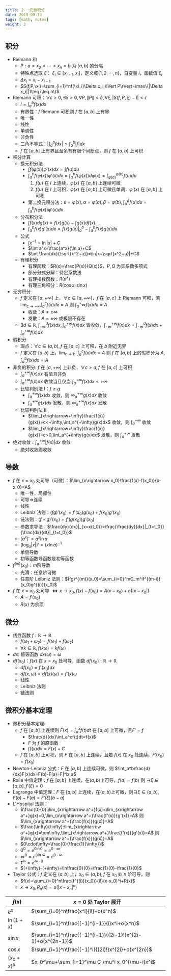 ```yaml
---
title: 2-一元微积分
date: 2019-09-19
tags: [math, notes]
weight: 2
---
```


## 积分

* Riemann 和
  * $P:a=x_0<\cdots<x_n=b$ 为 $[a,b]$ 的分隔
  * 特殊点选取 $\xi$： $\xi_i\in[x_{i-1},x_i]$，定义域$\{1,2,\cdots,n\}$，自变量 $i$，函数值 $\xi_i$
  * $\Delta x_i= x_i-x_{i-1}$
  * $S(f,P,\xi)=\sum_{i=1}^nf(\xi_i)\Delta x_i,\lVert P\rVert=\max\{|\Delta x_i||1\leq i\leq n\}$
* Riemann 可积：$\forall\epsilon>0,\exists\delta>0,\forall P,\lVert P\rVert<\delta,\forall\xi,|S(f,P,\xi)-I|<\epsilon$
  * $I=\int_a^b f(x)dx$
  * 有界性：$f$ Riemann 可积则 $f$ 在 $[a,b]$ 上有界
  * 唯一性
  * 线性
  * 单调性
  * 非负性
  * 三角不等式：$|\int_a^b fdx|\leq\int_a^b|f|dx$
  * $f$ 在 $[a,b]$ 上有界且至多有有限个间断点，则 $f$ 在 $[a,b]$ 上可积
* 积分计算
  * 换元积分法
    * $\int f(\varphi(x))\varphi'(x)dx=\int f(u)du$
    * $\int_a^b f(\varphi(x))\varphi'(x)dx=\int_a^bf(\varphi(x))d\varphi(x)=\int_{\varphi(a)}^{\varphi(b)}f(u)du$
      1. $f(u)$ 在 $I$ 上连续，$\varphi(x)$ 在 $[a,b]$ 上连续可微
      2. $f(u)$ 在 $I$ 上可积，$\varphi(x)$ 在 $[a,b]$ 上可微且单调，$\varphi'(x)$ 在 $[a,b]$ 上可积
    * 第二换元积分法：$u=\varphi(x),\alpha=\varphi(a),\beta=\varphi(b),\int_\alpha^\beta f(u)du=\int_a^bf(\varphi(x))\varphi'(x)dx$
  * 分布积分法
    * $\int f(x)dg(x)=f(x)g(x)-\int g(x)df(x)$
    * $\int_a^b f(x)g'(x)dx = f(x)g(x)|_a^b-\int_a^b f'(x)g(x)dx$
  * 公式
    * $\int x^{-1}=\ln |x|+C$
    * $\int a^x=\frac{a^x}{\ln a}+C$
    * $\int \frac{dx}{\sqrt{x^2+a}}=\ln|x+\sqrt{x^2+a}|+C$
  * 有理积分
    * 有理函数：$R(x)=\frac{P(x)}{Q(x)}$，$P,Q$ 为实系数多项式
    * 部分分式分解：待定系数法
    * 有理指数函数：$R(a^x)$
    * 有理三角积分：$R(\cos x,\sin x)$
* 无穷积分
  * $f$ 定义在 $[a,+\infty]$ 上，$\forall c\in[a,+\infty]$，$f$ 在 $[a,c]$ 上 Riemann 可积，若 $\lim_{c\rightarrow+\infty}\int_a^c f(x)dx=A$ 则 $\int_a^+\infty f(x)dx=A$
    * 收敛：$A\not=\pm\infty$
    * 发散：$A=\pm\infty$ 或极限不存在 
  * $\exists d\in\mathbb{R},\int_{-\infty}^df(x)dx,\int_d^{+\infty}f(x)dx$ 皆收敛，$\int_{-\infty}^{+\infty}f(x)dx = \int_{-\infty}^df(x)dx+\int_d^{+\infty}f(x)dx$
* 瑕积分
  * 瑕点：$\forall c\in (a,b),f$ 在 $[a,c]$ 上可积，在 $b$ 附近无界
  * $f$ 定义在 $[a,b)$ 上，$\lim_{c\rightarrow b^-}\int_a^cf(x)dx=A$ 则 $f$ 在 $[a,b]$ 上的瑕积分为 $A$, $\int_a^bf(x)dx=A$
* 非负的积分: $f$ 在 $[a,+\infty]$ 上非负，$\forall c>a,f$ 在 $[a,c]$ 上可积
  * $\int_a^{+\infty}f(x)dx$ 有值且非负
  * $\int_a^{+\infty}f(x)dx$ 收敛当且仅当 $\int_a^{+\infty}f(x)dx<+\infty$
  * 比较判别法 I：$f\geq g$
    * $\int_a^{+\infty}f(x)dx$ 收敛，则 $\infty_a^{+\infty}g(x)dx$ 收敛
    * $\int_a^{+\infty}g(x)dx$ 发散，则 $\infty_a^{+\infty}f(x)dx$ 发散
  * 比较判别法 II
    * $\lim_{x\rightarrow+\infty}\frac{f(x)}{g(x)}=c<+\infty,\int_a^{+\infty}g(x)dx$ 收敛，则 $\int_a^{+\infty}$ 收敛
    * $\lim_{x\rightarrow+\infty}\frac{f(x)}{g(x)}=c>0,\int_a^{+\infty}g(x)dx$ 发散，则 $\int_a^{+\infty}$ 发散
* 绝对收敛：$\int_a^{+\infty}|f(x)|dx$ 收敛
  * 绝对收敛则收敛

## 导数

* $f$ 在 $x=x_0$ 处可导（可微）：$\lim_{x\rightarrow x_0}\frac{f(x)-f(x_0)}{x-x_0}=A$
  * 唯一性，局部性
  * 可导$\Rightarrow$连续
  * 线性
  * Leibniz 法则：$(fg)'(x_0)=f'(x_0)g(x_0)+f(x_0)g'(x_0)$
  * 链法则：$(f\circ g)'(x_0)=f'(g(x_0))g'(x_0)$
  * 参数求导法：$\frac{dy}{dx}|_{x=x(t_0)}=\frac{\frac{dy}{dx}|_{t=t_0}}{\frac{dx}{dt}|_{t=t_0}}$
  * $(a^x)'=a^x\ln a$
  * $(\log_a|x|)'=(x\ln a)^{-1}$
  * 单侧导数
  * 初等函数导函数是初等函数
* $f^{(m)}(x_0)$：$m$阶导数
  * 光滑：任意阶可微
  * 任意阶 Leibniz 法则：$(fg)^{(m)}(x_0)=\sum_{i=0}^mC_m^if^{(m-i)}(x_0)g^{(i)}(x_0)$
* $f$ 在 $x=x_0$ 处可导 $\iff x\rightarrow x_0,f(x)-f(x_0)=A(x-x_0)+o(|x-x_0|)$
  * $A=f'(x_0)$
  * $R(x)$ 为余项

## 微分

* 线性函数 $f:\mathbb{R}\rightarrow\mathbb{R}$
  * $f(\omega_1+\omega_2)=f(\omega_1)+f(\omega_2)$
  * $\forall k\in\mathbb{R},f(k\omega)=kf(\omega)$
* $dx$: 恒等函数 $dx(\omega)=\omega$
* $df(x_0)$：$f(x)$ 在 $x=x_0$ 处可导，函数 $df(x_0):\mathbb{R}\rightarrow\mathbb{R}$
  * $df(x_0)=f'(x_0)dx$
  * $df(x,\omega)=df(x)(\omega)=f'(x)\omega$
  * 线性
  * Leibniz 法则
  * 链法则

## 微积分基本定理

* 微积分基本定理: 
  * $f$ 在 $[a,b]$ 上连续则 $F(x)=\int_a^xf(t)dt$ 在 $[a,b]$ 上可微，且$F'=f$
    * $\frac{d}{dx}\int_a^xf(t)dt=f(x)$
    * $F$ 为 $f$ 的原函数
    * $\int f(x)dx=F(x)+C$
  * $f$ 在 $[a,b]$ 上可积，则 $F$ 在 $[a,b]$ 上连续，且若 $f(x)$ 在 $x_0$ 处连续，$F'(x_0)=f(x_0)$
* Newton-Leibniz 公式：$F$ 在 $[a,b]$ 上连续可微，则 $\int_a^b\frac{d}{dx}F(x)dx=F(b)-F(a)=F|^b_a$
* Rolle 中值定理：$f$ 在 $[a,b]$ 上连续，在$(a,b)$上可导，$f(a)=f(b)$ 则 $\exists\xi\in[a,b],f'(\xi)=0$
* Lagrange 中值定理：$F$ 在 $[a,b]$ 上连续，在$(a,b)$上可微，则$\exists\xi\in(a,b),F(b)-F(a)=F'(\xi)(b-a)$
* L'Hospital 法则：
  * $\frac{0}{0}:\lim_{x\rightarrow a^+}f(x)=\lim_{x\rightarrow a^+}g(x)=0,\lim_{x\rightarrow a^+}\frac{f'(x)}{g'(x)}=A$ 则 $\lim_{x\rightarrow a^+}\frac{f(x)}{g(x)}=A$
  * $\frac{\infty}{\infty}:\lim_{x\rightarrow a^+}g(x)=\pm\infty,\lim_{x\rightarrow a^+}\frac{f'(x)}{g'(x)}=A$ 则 $\lim_{x\rightarrow a^+}\frac{f(x)}{g(x)}=A$
  * $0\cdot\infty=\frac{0}{\frac{1}{\infty}}$
  * $0^0=e^{0\ln 0}=e^{0\cdot\infty}$
  * $\infty^0=e^{0\ln \infty}=e^{0\cdot\infty}$
  * $1^\infty=e^{\infty\cdot0}$
  * $(+\infty)-(+\infty)=\ln\frac{0}{0}=\frac{1}{0}-\frac{1}{0}$
* Taylor 公式：$f$ 定义在 $(a,b)$ 上，$x_0\in(a,b),f$ 在 $x_0$ 处 $n$ 阶可导，则
  * $f(x)=\sum_{i=0}^n\frac{f^{(i)}(x_0)}{i!}(x-x_0)^i+R(x)$
  * $x\rightarrow x_0,R_n(x)=o(|x-x_n|^n)$

| $f(x)$        | $x=0$ 处 Taylor 展开                                         |
| ------------- | ------------------------------------------------------------ |
| $e^x$         | $\sum_{i=0}^n\frac{x^i}{i!}+o(x^n)$                          |
| $\ln(1+x)$    | $\sum_{i=1}^n\frac{(-1)^{i-1}}{i}x^i+o(x^n)$                 |
| $\sin x$      | $\sum_{i=1}^n\frac{(-1)^{i-1}}{(2i-1)!}x^{2i-1}+o(x^{2n-1})$ |
| $\cos x$      | $\sum_{i=1}^n\frac{(-1)^i}{(2i)!}x^{2i}+o(x^{2n})$           |
| $(x_0+x)^\mu$ | $x_0^\mu+\sum_{i=1}^\mu C_\mu^i x_0^{\mu-i}x^i$              |
